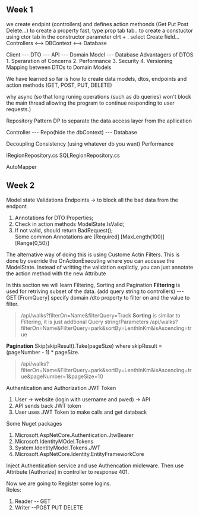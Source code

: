 
## Week 1
we create endpint (controllers) and defines action methonds (Get Put Post Delete...)
to create a property fast, type prop tab tab..
to create a constuctor using ctor tab
in the constructor parameter clrt + . select Create field...
Controllers <--> DBContext <--> Database

Client --- DTO --- API --- Domain Model --- Database
	Advantagers of DTOS
	1. Speraration of Concerns
	2. Performance
	3. Security
	4. Versioning
Mapping between DTOs to Domain Models

We have learned so far is how to create data models, dtos, endpoints and action methods (GET, POST, PUT, DELETE)

why async (so that long runing operations (such as db queries) won't block the main thread allowing the program to continue responding to
user requests.)

Repository Pattern
DP to separate the data access layer from the apllication

Controller --- Repo(hide the dbContext) --- Database

Decoupling
Consistency (using whatever db you want)
Performance

IRegionRepository.cs
SQLRegionRepository.cs

AutoMapper

## Week 2
Model state Validations Endpoints -> to block all the bad data from the endpont
1. Annotations for DTO Properties;
2. Check in action methods ModelState.IsValid;
3. If not valid, should return BadRequest(); \
Some common Annotations are [Required] [MaxLength(100)][Range(0,50)]

The alternative way of doing this is using Custome Actin Filters. This is done by override the OnActionExecuting where you can accesse the ModelState. Instead of writting the validation explictly, you can just annotate the action method with the new Attribute

In this section we will learn Filtering, Sorting and Pagination
__Filtering__ is used for retriving subset of the data. (add query string to controllers) ---GET [FromQuery] specify domain /dto property to filter on and the value to filter.
> /api/walks?filterOn=Name&filterQuery=Track
__Sorting__ is similar to Filtering, it is just addtional Query string/Parameters 
>/api/walks?filterOn=Name&FilterQuery=park&sortBy=LenthInKm&isAscending=true

__Pagination__ Skip(skipResult).Take(pageSize) where skipResult = (pageNumber - 1) * pageSize. 
>/api/walks?filterOn=Name&FilterQuery=park&sortBy=LenthInKm&isAscending=true&pageNumber=1&pageSize=10


Authentication and Authorization JWT Token

1. User -> website (login with username and pwed) -> API 
2. API sends back JWT token 
3. User uses JWT Token to make calls and get databack

Some Nuget packages 
1. Microsoft.AspNetCore.Authentication.JtwBearer
2. Microsoft.IdentityMOdel.Tokens
3. System.IdentityModel.Tokens.JWT
4. Microsoft.AspNetCore.Identity.EntityFrameworkCore
   
Inject Authentication service and use Authencation midleware.
Then use Attribute [Authorize] in controller to response 401.

Now we are going to Register some logins. \
Roles:
1. Reader -- GET
2. Writer --POST PUT DELETE